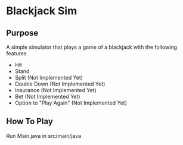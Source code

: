 # Blackjack Sim



## Purpose

A simple simulator that plays a game of a blackjack with the following features

* Hit
* Stand
* Split (Not Implemented Yet)
* Double Down (Not Implemented Yet)
* Insurance (Not Implemented Yet)
* Bet (Not Implemented Yet)
* Option to "Play Again" (Not Implemented Yet)

## How To Play

Run Main.java in src/main/java
